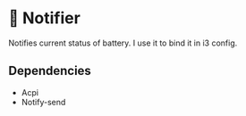 # 🔋 Notifier

Notifies current status of battery. I use it to bind it in i3 config.


## Dependencies
 - Acpi
 - Notify-send
